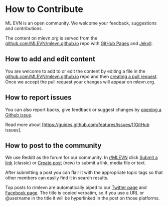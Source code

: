 # How to Contribute

ML EVN is an open community.  We welcome your feedback, suggestions and contributions.

The content on mlevn.org is served from the [github.com/MLEVN/mlevn.github.io](https://github.com/MLEVN/mlevn.github.io) repo with [GitHub Pages](https://guides.github.com/features/pages/) and [Jekyll](https://help.github.com/articles/about-github-pages-and-jekyll/). 

## How to add and edit content
You are welcome to add to or edit the content by editing a file in  the [github.com/MLEVN/mlevn.github.io](https://github.com/MLEVN/mlevn.github.io) repo and then [creating a pull request](https://help.github.com/articles/creating-a-pull-request/).  Once we accept the pull request your changes will appear on mlevn.org.

## How to report issues
You can also report backs, give feedback or suggest changes by [opening a Github issue](https://github.com/MLEVN/mlevn.github.io/issues/new).

Read more about [https://guides.github.com/features/issues/](GitHub issues].

## How to post to the community

We use Reddit as the forum for our community.  In [r/MLEVN](https://reddit.com/r/mlevn) click [Submit a link](https://www.reddit.com/r/MLEVN/submit) (classic) or [Create post]([https://new.reddit.com/r/MLEVN/submit]) (new) to submit a link, media file or text.

After submitting a post you can flair it with the appropriate topic tags so that other members can easily find it in search results.

Top posts to r/mlevn are automatically piped to our [Twitter page](https://twitter.com/ML_EVN) and [Facebook page](https://www.facebook.com/MLEVN.org/).  The title is copied verbatim, so if you use a URL or @username in the title it will be hyperlinked in the post on those platforms.

